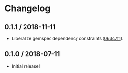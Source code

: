 # Changelog

## 0.1.1 / 2018-11-11

- Liberalize gemspec dependency constraints ([063c7f1](https://github.com/jgarber623/webmention-verification-ruby/commit063c7f1)).

## 0.1.0 / 2018-07-11

- Initial release!
